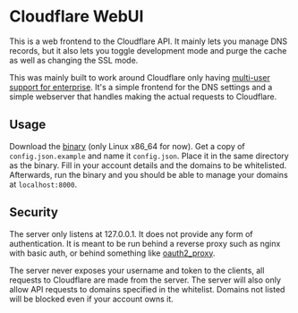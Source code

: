 # Cloudflare WebUI

This is a web frontend to the Cloudflare API. It mainly lets you manage DNS
records, but it also lets you toggle development mode and purge the cache as
well as changing the SSL mode.

This was mainly built to work around Cloudflare only having [multi-user support
for enterprise][1]. It's a simple frontend for the DNS settings and a simple
webserver that handles making the actual requests to Cloudflare.

## Usage

Download the [binary][2] (only Linux x86_64 for now). Get a copy of
`config.json.example` and name it `config.json`. Place it in the same directory
as the binary. Fill in your account details and the domains to be whitelisted.
Afterwards, run the binary and you should be able to manage your domains at
`localhost:8000`.

## Security

The server only listens at 127.0.0.1. It does not provide any form of
authentication. It is meant to be run behind a reverse proxy such as nginx with
basic auth, or behind something like
[oauth2_proxy][3].

The server never exposes your username and token to the clients, all requests to
Cloudflare are made from the server. The server will also only allow API
requests to domains specified in the whitelist. Domains not listed will be
blocked even if your account owns it.

[1]: https://support.cloudflare.com/hc/en-us/articles/200167846-How-do-I-add-additional-users-to-my-CloudFlare-account-
[2]: https://github.com/thatsmydoing/cloudflare-webui/releases
[3]: https://github.com/bitly/oauth2_proxy
